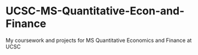 # UCSC-MS-Quantitative-Econ-and-Finance
My coursework and projects for MS Quantitative Economics and Finance at UCSC
